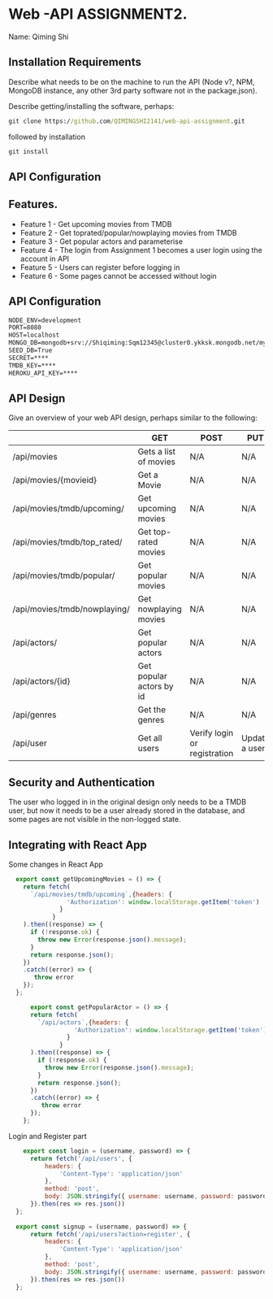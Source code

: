 # Web -API ASSIGNMENT2.

Name: Qiming Shi
## Installation Requirements

Describe what needs to be on the machine to run the API (Node v?, NPM, MongoDB instance, any other 3rd party software not in the package.json). 

Describe getting/installing the software, perhaps:

```bat
git clone https://github.com/QIMINGSHI2141/web-api-assignment.git
```

followed by installation

```bat
git install
```

## API Configuration
## Features.

 
 + Feature 1 - Get upcoming movies from TMDB
 + Feature 2 - Get toprated/popular/nowplaying movies from TMDB 
 + Feature 3 - Get popular actors and parameterise
 + Feature 4 - The login from Assignment 1 becomes a user login using the account in API 
 + Feature 5 - Users can register before logging in
 + Feature 6 - Some pages cannot be accessed without login


## API Configuration

```bat
NODE_ENV=development
PORT=8080
HOST=localhost
MONGO_DB=mongodb+srv://Shiqiming:Sqm12345@cluster0.ykksk.mongodb.net/myFirstDatabase?retryWrites=true&w=majority
SEED_DB=True
SECRET=****
TMDB_KEY=****
HEROKU_API_KEY=****
```


## API Design
Give an overview of your web API design, perhaps similar to the following: 

|  |  GET | POST | PUT | DELETE
| -- | -- | -- | -- | -- 
| /api/movies |Gets a list of movies | N/A | N/A |
| /api/movies/{movieid} | Get a Movie | N/A | N/A | N/A
| /api/movies/tmdb/upcoming/ | Get upcoming movies| N/A | N/A | N/A  
| /api/movies/tmdb/top_rated/ | Get top-rated movies| N/A | N/A | N/A  
| /api/movies/tmdb/popular/ | Get popular movies| N/A | N/A | N/A  
| /api/movies/tmdb/nowplaying/ | Get nowplaying movies| N/A | N/A | N/A  
| /api/actors/ | Get popular actors| N/A | N/A | N/A  
| /api/actors/{id} | Get popular actors by id| N/A | N/A | N/A  
| /api/genres | Get the genres| N/A | N/A | N/A 
| /api/user | Get all users| Verify login or registration | Update a user | N/A 




## Security and Authentication
The user who logged in in the original design only needs to be a TMDB user, but now it needs to be a user already stored in the database, and some pages are not visible in the non-logged state.

## Integrating with React App
Some changes in React App

~~~Javascript
  export const getUpcomingMovies = () => {
    return fetch(
      `/api/movies/tmdb/upcoming`,{headers: {
                'Authorization': window.localStorage.getItem('token')
              }
            }
    ).then((response) => {
      if (!response.ok) {
        throw new Error(response.json().message);
      }
      return response.json();
    })
    .catch((error) => {
       throw error
    });
  };

      export const getPopularActor = () => {
      return fetch(
        `/api/actors`,{headers: {
                  'Authorization': window.localStorage.getItem('token')
                }
              }
      ).then((response) => {
        if (!response.ok) {
          throw new Error(response.json().message);
        }
        return response.json();
      })
      .catch((error) => {
         throw error
      });
    };
~~~

Login and Register part 
~~~Javascript
    export const login = (username, password) => {
      return fetch('/api/users', {
          headers: {
              'Content-Type': 'application/json'
          },
          method: 'post',
          body: JSON.stringify({ username: username, password: password })
      }).then(res => res.json())
  };
  
  export const signup = (username, password) => {
      return fetch('/api/users?action=register', {
          headers: {
              'Content-Type': 'application/json'
          },
          method: 'post',
          body: JSON.stringify({ username: username, password: password })
      }).then(res => res.json())
  };
~~~





